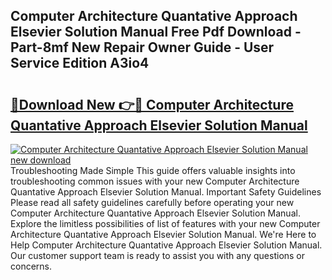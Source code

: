 ## Computer Architecture Quantative Approach Elsevier Solution Manual Free Pdf Download - Part-8mf New Repair Owner Guide - User Service Edition A3io4

# <h2><a href="http://bc53988.oget.top/?id=Computer+Architecture+Quantative+Approach+Elsevier+Solution+Manual">🔗Download New 👉🔴 Computer Architecture Quantative Approach Elsevier Solution Manual</a></h2>

[![Computer Architecture Quantative Approach Elsevier Solution Manual new download](https://i.imgur.com/5g1atiW.png)](http://bc53988.oget.top/?id=Computer+Architecture+Quantative+Approach+Elsevier+Solution+Manual)
Troubleshooting Made Simple This guide offers valuable insights into troubleshooting common issues with your new Computer Architecture Quantative Approach Elsevier Solution Manual. Important Safety Guidelines Please read all safety guidelines carefully before operating your new Computer Architecture Quantative Approach Elsevier Solution Manual. Explore the limitless possibilities of list of features with your new Computer Architecture Quantative Approach Elsevier Solution Manual. We're Here to Help Computer Architecture Quantative Approach Elsevier Solution Manual. Our customer support team is ready to assist you with any questions or concerns.
